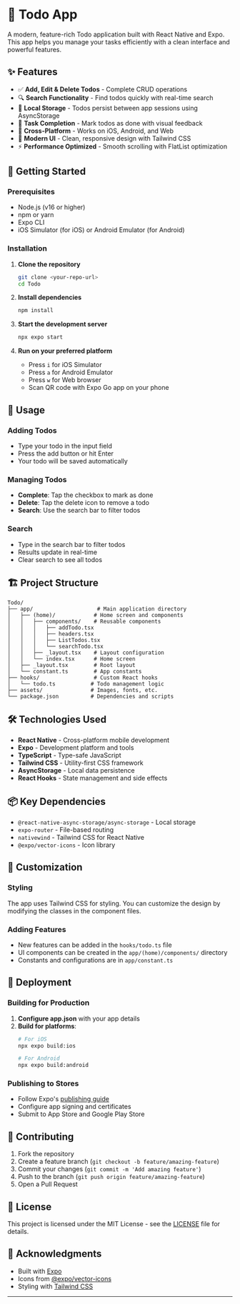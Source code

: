 # 📝 Todo App

A modern, feature-rich Todo application built with React Native and Expo. This app helps you manage your tasks efficiently with a clean interface and powerful features.

## ✨ Features

- ✅ **Add, Edit & Delete Todos** - Complete CRUD operations
- 🔍 **Search Functionality** - Find todos quickly with real-time search
- 💾 **Local Storage** - Todos persist between app sessions using AsyncStorage
- 🎯 **Task Completion** - Mark todos as done with visual feedback
- 📱 **Cross-Platform** - Works on iOS, Android, and Web
- 🎨 **Modern UI** - Clean, responsive design with Tailwind CSS
- ⚡ **Performance Optimized** - Smooth scrolling with FlatList optimization

## 🚀 Getting Started

### Prerequisites

- Node.js (v16 or higher)
- npm or yarn
- Expo CLI
- iOS Simulator (for iOS) or Android Emulator (for Android)

### Installation

1. **Clone the repository**
   ```bash
   git clone <your-repo-url>
   cd Todo
   ```

2. **Install dependencies**
   ```bash
   npm install
   ```

3. **Start the development server**
   ```bash
   npx expo start
   ```

4. **Run on your preferred platform**
   - Press `i` for iOS Simulator
   - Press `a` for Android Emulator
   - Press `w` for Web browser
   - Scan QR code with Expo Go app on your phone

## 📱 Usage

### Adding Todos
- Type your todo in the input field
- Press the add button or hit Enter
- Your todo will be saved automatically

### Managing Todos
- **Complete**: Tap the checkbox to mark as done
- **Delete**: Tap the delete icon to remove a todo
- **Search**: Use the search bar to filter todos

### Search
- Type in the search bar to filter todos
- Results update in real-time
- Clear search to see all todos

## 🏗️ Project Structure

```
Todo/
├── app/                    # Main application directory
│   ├── (home)/            # Home screen and components
│   │   ├── components/    # Reusable components
│   │   │   ├── addTodo.tsx
│   │   │   ├── headers.tsx
│   │   │   ├── ListTodos.tsx
│   │   │   └── searchTodo.tsx
│   │   ├── _layout.tsx    # Layout configuration
│   │   └── index.tsx      # Home screen
│   ├── _layout.tsx        # Root layout
│   └── constant.ts        # App constants
├── hooks/                 # Custom React hooks
│   └── todo.ts           # Todo management logic
├── assets/               # Images, fonts, etc.
└── package.json          # Dependencies and scripts
```

## 🛠️ Technologies Used

- **React Native** - Cross-platform mobile development
- **Expo** - Development platform and tools
- **TypeScript** - Type-safe JavaScript
- **Tailwind CSS** - Utility-first CSS framework
- **AsyncStorage** - Local data persistence
- **React Hooks** - State management and side effects

## 📦 Key Dependencies

- `@react-native-async-storage/async-storage` - Local storage
- `expo-router` - File-based routing
- `nativewind` - Tailwind CSS for React Native
- `@expo/vector-icons` - Icon library

## 🔧 Customization

### Styling
The app uses Tailwind CSS for styling. You can customize the design by modifying the classes in the component files.

### Adding Features
- New features can be added in the `hooks/todo.ts` file
- UI components can be created in the `app/(home)/components/` directory
- Constants and configurations are in `app/constant.ts`

## 🚀 Deployment

### Building for Production

1. **Configure app.json** with your app details
2. **Build for platforms**:
   ```bash
   # For iOS
   npx expo build:ios
   
   # For Android
   npx expo build:android
   ```

### Publishing to Stores
- Follow Expo's [publishing guide](https://docs.expo.dev/distribution/introduction/)
- Configure app signing and certificates
- Submit to App Store and Google Play Store

## 🤝 Contributing

1. Fork the repository
2. Create a feature branch (`git checkout -b feature/amazing-feature`)
3. Commit your changes (`git commit -m 'Add amazing feature'`)
4. Push to the branch (`git push origin feature/amazing-feature`)
5. Open a Pull Request

## 📄 License

This project is licensed under the MIT License - see the [LICENSE](LICENSE) file for details.

## 🙏 Acknowledgments

- Built with [Expo](https://expo.dev)
- Icons from [@expo/vector-icons](https://expo.github.io/vector-icons/)
- Styling with [Tailwind CSS](https://tailwindcss.com)


---

